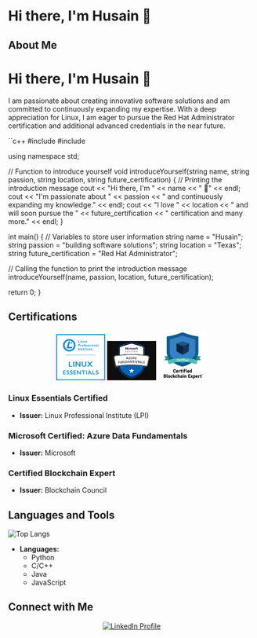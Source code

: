 # Hi there, I'm Husain 👋

## About Me

# Hi there, I'm Husain 👋

I am passionate about creating innovative software solutions and am committed to continuously expanding my expertise. With a deep appreciation for Linux, I am eager to pursue the Red Hat Administrator certification and additional advanced credentials in the near future.


``c++
#include <iostream>
#include <string>

using namespace std;

// Function to introduce yourself
void introduceYourself(string name, string passion, string location, string future_certification) {
  // Printing the introduction message
  cout << "Hi there, I'm " << name << " 👋" << endl;
  cout << "I'm passionate about " << passion << " and continuously expanding my knowledge." << endl;
  cout << "I love " << location << " and will soon pursue the " << future_certification << " certification and many more." << endl;
}

int main() {
  // Variables to store user information
  string name = "Husain";
  string passion = "building software solutions";
  string location = "Texas";
  string future_certification = "Red Hat Administrator";
  
  // Calling the function to print the introduction message
  introduceYourself(name, passion, location, future_certification);

  return 0;
}


## Certifications
<div align="center">
  <img src="https://github.com/HusainCode/HusainCode/blob/main/Images/Essentials-Linux_250_0.webp" alt="Linux Essentials Certified" width="100" />
  <img src="https://github.com/HusainCode/HusainCode/blob/main/Images/azuredata.jpg" alt="Microsoft Certified: Azure Data Fundamentals" width="100" />
  <img src="https://github.com/HusainCode/HusainCode/blob/main/Images/blcokchain.png" alt="Certified Blockchain Expert" width="100" />
</div>

### Linux Essentials Certified
- **Issuer:** Linux Professional Institute (LPI)

### Microsoft Certified: Azure Data Fundamentals
- **Issuer:** Microsoft

### Certified Blockchain Expert
- **Issuer:** Blockchain Council

## Languages and Tools

![Top Langs](https://github-readme-stats.vercel.app/api/top-langs/?username=HusainCode&layout=compact&theme=radical)

- **Languages:**
  - Python
  - C/C++
  - Java
  - JavaScript

## Connect with Me

<div align="center">
  <a href="https://www.linkedin.com/in/husain-alshaikhahmed-a6892617b">
    <img src="https://img.shields.io/badge/LinkedIn-blue?style=flat&logo=linkedin&logoColor=white" alt="LinkedIn Profile" />
  </a>
</div>
